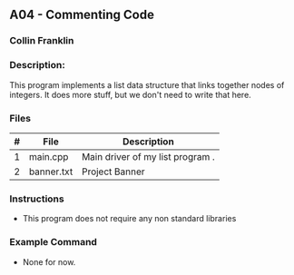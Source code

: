 ## A04 - Commenting Code
### Collin Franklin
### Description:

This program implements a list data structure that links together nodes of integers. It does more stuff, but we don't need to write that here.

### Files

|   #   | File     | Description                      |
| :---: | -------- | -------------------------------- |
|   1   | main.cpp | Main driver of my list program . |
|   2   | banner.txt | Project Banner                 |


### Instructions

- This program does not require any non standard libraries

### Example Command

- None for now.
